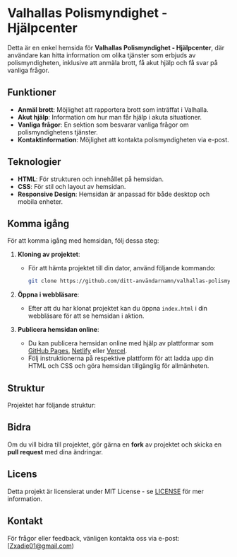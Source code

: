 # Valhallas Polismyndighet - Hjälpcenter

Detta är en enkel hemsida för **Valhallas Polismyndighet - Hjälpcenter**, där användare kan hitta information om olika tjänster som erbjuds av polismyndigheten, inklusive att anmäla brott, få akut hjälp och få svar på vanliga frågor.

## Funktioner

- **Anmäl brott**: Möjlighet att rapportera brott som inträffat i Valhalla.
- **Akut hjälp**: Information om hur man får hjälp i akuta situationer.
- **Vanliga frågor**: En sektion som besvarar vanliga frågor om polismyndighetens tjänster.
- **Kontaktinformation**: Möjlighet att kontakta polismyndigheten via e-post.

## Teknologier

- **HTML**: För strukturen och innehållet på hemsidan.
- **CSS**: För stil och layout av hemsidan.
- **Responsive Design**: Hemsidan är anpassad för både desktop och mobila enheter.

## Komma igång

För att komma igång med hemsidan, följ dessa steg:

1. **Kloning av projektet**:
   - För att hämta projektet till din dator, använd följande kommando:
     ```bash
     git clone https://github.com/ditt-användarnamn/valhallas-polismyndighet.git
     ```
   
2. **Öppna i webbläsare**:
   - Efter att du har klonat projektet kan du öppna `index.html` i din webbläsare för att se hemsidan i aktion.

3. **Publicera hemsidan online**:
   - Du kan publicera hemsidan online med hjälp av plattformar som [GitHub Pages](https://pages.github.com/), [Netlify](https://www.netlify.com/) eller [Vercel](https://vercel.com/).
   - Följ instruktionerna på respektive plattform för att ladda upp din HTML och CSS och göra hemsidan tillgänglig för allmänheten.

## Struktur

Projektet har följande struktur:


## Bidra

Om du vill bidra till projektet, gör gärna en **fork** av projektet och skicka en **pull request** med dina ändringar.

## Licens

Detta projekt är licensierat under MIT License - se [LICENSE](LICENSE) för mer information.

## Kontakt

För frågor eller feedback, vänligen kontakta oss via e-post:
[Zxadie01@gmail.com)
